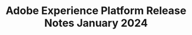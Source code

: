 ---
title: Adobe Experience Platform Release Notes January 2024
description: The January 2024 release notes for Adobe Experience Platform.
---